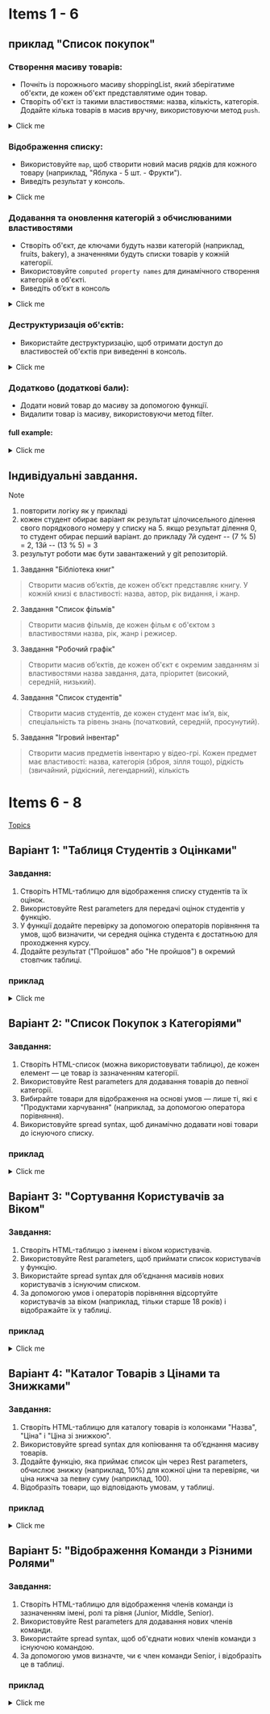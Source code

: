 # Items 1 - 6
## приклад "Список покупок"
### Створення масиву товарів:

- Почніть із порожнього масиву shoppingList, який зберігатиме об'єкти, де кожен об'єкт представлятиме один товар.
- Створіть об'єкт із такими властивостями: назва, кількість, категорія. Додайте кілька товарів в масив вручну, використовуючи метод `push`.

<details>
<summary>Click me</summary>

```js
let shoppingList = [];

let item1 = {
    name: "Яблука",
    quantity: 5,
    category: "Фрукти"
};

let item2 = {
    name: "Хліб",
    quantity: 1,
    category: "Випічка"
};

shoppingList.push(item1, item2);
```
</details>

### Відображення списку:

- Використовуйте `map`, щоб створити новий масив рядків для кожного товару (наприклад, "Яблука - 5 шт. - Фрукти").
- Виведіть результат у консоль.

<details>

<summary>Click me</summary>

```js
shoppingList.map(item => {
    console.log(`${item.name} - ${item.quantity} шт. - ${item.category}`);
});

```
</details>

### Додавання та оновлення категорій з обчислюваними властивостями

- Створіть об'єкт, де ключами будуть назви категорій (наприклад, fruits, bakery), а значеннями будуть списки товарів у кожній категорії.
- Використовуйте `computed property names` для динамічного створення категорій в об'єкті.
- Виведіть обʼєкт в консоль

<details>

<summary>Click me</summary>
```js
let categories = {
    [item1.category]: [item1],
    [item2.category]: [item2]
};
```
</details>

### Деструктуризація об'єктів:

- Використайте деструктуризацію, щоб отримати доступ до властивостей об'єктів при виведенні в консоль.

<details>

<summary>Click me</summary>

```js
shoppingList.forEach(({ name, quantity, category }) => {
    console.log(`Товар: ${name}, Кількість: ${quantity}, Категорія: ${category}`);
});
```
</details>

### Додатково (додаткові бали):

- Додати новий товар до масиву за допомогою функції.
- Видалити товар із масиву, використовуючи метод filter.

#### full example:

<details>

<summary>Click me</summary>

```js
let shoppingList = [];

  let item1 = {
    name: 'Яблука',
    quantity: 5,
    category: 'Фрукти',
  };

  let item2 = {
    name: 'Хліб',
    quantity: 1,
    category: 'Випічка',
  };

  shoppingList.push(item1, item2);
  shoppingList.map((item) => {
    console.log(`${item.name} - ${item.quantity} шт. - ${item.category}`);
  });

  let categories = {
    [item1.category]: [item1],
    [item2.category]: [item2],
  };

  console.log(categories);

  shoppingList.forEach(({ name, quantity, category }) => {
    console.log(
      `Товар: ${name}, Кількість: ${quantity}, Категорія: ${category}`
    );
  });
```

</details>

## Індивідуальні завдання.
> [!NOTE]
> 1. повторити логіку як у прикладі
> 2. кожен студент обирає варіант як результат цілочисельного ділення свого порядкового номеру у списку на 5. якщо результат ділення 0, то студент обирає перший варіант. до прикладу 7й судент -- (7 % 5) = 2, 13й -- (13 % 5) = 3
> 3. результут роботи має бути завантажений у git репозиторій.


1. Завдання "Бібліотека книг"
>  Створити масив об’єктів, де кожен об’єкт представляє книгу. У кожній книзі є властивості: назва, автор, рік видання, і жанр.
2. Завдання "Список фільмів"
>  Створити масив фільмів, де кожен фільм є об'єктом з властивостями назва, рік, жанр і режисер.
3. Завдання "Робочий графік"
> Створити масив об’єктів, де кожен об'єкт є окремим завданням зі властивостями назва завдання, дата, пріоритет (високий, середній, низький).
4. Завдання "Список студентів"
> Створити масив студентів, де кожен студент має ім’я, вік, спеціальність та рівень знань (початковий, середній, просунутий).
5. Завдання "Ігровий інвентар"
> Створити масив предметів інвентарю у відео-грі. Кожен предмет має властивості: назва, категорія (зброя, зілля тощо), рідкість (звичайний, рідкісний, легендарний), кількість

# Items 6 - 8
[Topics](https://github.com/rbabyuk-vs/teach/tree/main/js)

## Варіант 1: "Таблиця Студентів з Оцінками"
### Завдання:
1. Створіть HTML-таблицю для відображення списку студентів та їх оцінок.
2. Використовуйте Rest parameters для передачі оцінок студентів у функцію.
3. У функції додайте перевірку за допомогою операторів порівняння та умов, щоб визначити, чи середня оцінка студента є достатньою для проходження курсу.
4. Додайте результат ("Пройшов" або "Не пройшов") в окремий стовпчик таблиці.
### приклад
<details>

<summary>Click me</summary>

```js
function addStudent(name, ...grades) {
    let avgGrade = grades.reduce((a, b) => a + b) / grades.length;
    let result = avgGrade >= 60 ? "Пройшов" : "Не пройшов";
    // Код для додавання рядка до таблиці
}
```

</details>

## Варіант 2: "Список Покупок з Категоріями"
### Завдання:
1. Створіть HTML-список (можна використовувати таблицю), де кожен елемент — це товар із зазначенням категорії.
2. Використовуйте Rest parameters для додавання товарів до певної категорії.
3. Вибирайте товари для відображення на основі умов — лише ті, які є "Продуктами харчування" (наприклад, за допомогою оператора порівняння).
4. Використовуйте spread syntax, щоб динамічно додавати нові товари до існуючого списку.
### приклад
<details>

<summary>Click me</summary>

```js
let groceries = ["Молоко", "Хліб"];
let electronics = ["Телефон", "Ноутбук"];

function addItems(category, ...items) {
    let isFood = category === "Продукти";
    let allItems = isFood ? [...groceries, ...items] : [...electronics, ...items];
    // Код для відображення allItems у HTML
}
```

</details>

## Варіант 3: "Сортування Користувачів за Віком"
### Завдання:
1. Створіть HTML-таблицю з іменем і віком користувачів.
2. Використовуйте Rest parameters, щоб приймати список користувачів у функцію.
3. Використайте spread syntax для об’єднання масивів нових користувачів з існуючим списком.
4. За допомогою умов і операторів порівняння відсортуйте користувачів за віком (наприклад, тільки старше 18 років) і відображайте їх у таблиці.
### приклад
<details>

<summary>Click me</summary>

```js
function addUsers(...users) {
    let adultUsers = [...users].filter(user => user.age >= 18);
    // Код для відображення adultUsers у таблиці
}
```

</details>

## Варіант 4: "Каталог Товарів з Цінами та Знижками"
### Завдання:
1. Створіть HTML-таблицю для каталогу товарів із колонками "Назва", "Ціна" і "Ціна зі знижкою".
2. Використовуйте spread syntax для копіювання та об’єднання масиву товарів.
3. Додайте функцію, яка приймає список цін через Rest parameters, обчислює знижку (наприклад, 10%) для кожної ціни та перевіряє, чи ціна нижча за певну суму (наприклад, 100).
4. Відобразіть товари, що відповідають умовам, у таблиці.
### приклад
<details>

<summary>Click me</summary>

```js
let products = [
    { name: "Телефон", price: 200 },
    { name: "Навушники", price: 50 }
];

function applyDiscount(...prices) {
    return prices.map(price => price > 100 ? price * 0.9 : price);
    // Код для відображення нових цін у таблиці
}
```

</details>

## Варіант 5: "Відображення Команди з Різними Ролями"
### Завдання:
1. Створіть HTML-таблицю для відображення членів команди із зазначенням імені, ролі та рівня (Junior, Middle, Senior).
2. Використовуйте Rest parameters для додавання нових членів команди.
3. Використайте spread syntax, щоб об'єднати нових членів команди з існуючою командою.
4. За допомогою умов визначте, чи є член команди Senior, і відобразіть це в таблиці.
### приклад
<details>

<summary>Click me</summary>

```js
let team = [
    { name: "Анна", role: "Developer", level: "Junior" },
    { name: "Іван", role: "Tester", level: "Senior" }
];

function addTeamMembers(...members) {
    let fullTeam = [...team, ...members];
    let seniors = fullTeam.filter(member => member.level === "Senior");
    // Код для відображення seniors у таблиці
}
```

</details>